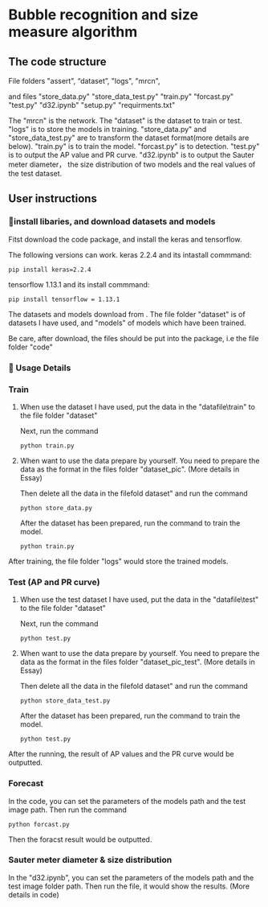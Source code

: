 # Bubble recognition and size measure algorithm

## The code structure 

File folders "assert",  “dataset”, "logs", "mrcn", 

and files "store_data.py" "store_data_test.py" "train.py" "forcast.py" "test.py" "d32.ipynb" "setup.py" "requirments.txt"

The "mrcn" is the network. The "dataset" is the dataset to train or test. "logs" is to store the models in training.  "store_data.py" and "store_data_test.py" are to transform the dataset format(more details are below). "train.py" is to train the model. "forcast.py" is to detection. "test.py" is to output the AP value and PR curve. "d32.ipynb" is to output the Sauter meter diameter， the size distribution of two models and the real values of the test dataset.

## User instructions

### 📖install libaries, and download datasets and models

Fitst download the code package, and install the keras and tensorflow.

The following versions can work.
keras 2.2.4 and its  intastall commmand:
```
pip install keras=2.2.4
```

tensorflow 1.13.1 and its install commmand:
```
pip install tensorflow = 1.13.1
```

The datasets and models download from . The file folder "dataset" is of datasets I have used, and "models" of models which have been trained.

Be care, after download, the files should be put into the package, i.e the file folder "code"

### 📖 Usage Details

### Train

1. When use the dataset I have used, put the data in the "datafile\train" to the file folder "dataset"

   Next, run the command
   ```
   python train.py
   ```
2. When want to use the data prepare by yourself. You need to prepare the data as the format in the files folder "dataset_pic". (More details in Essay)

   Then delete all the data in the filefold dataset" and run the command
   ```
   python store_data.py
   ```
   After the dataset has been prepared, run the command to train the model.
   ```
   python train.py
   ```
After training, the file folder "logs" would store the trained models.

### Test (AP and PR curve)

1. When use the test dataset I have used, put the data in the "datafile\test" to the file folder "dataset"

   Next, run the command
   ```
   python test.py
   ```
2. When want to use the data prepare by yourself. You need to prepare the data as the format in the files folder "dataset_pic_test". (More details in Essay)

   Then delete all the data in the filefold dataset" and run the command
   ```
   python store_data_test.py
   ```
   After the dataset has been prepared, run the command to train the model.
   ```
   python test.py
   ```
After the running, the result of AP values and the PR curve would be outputted.

### Forecast

   In the code, you can set the parameters of the models path and the test image path. Then run the command
   ```
   python forcast.py
   ```
   Then the foracst result would be outputted.


### Sauter meter diameter & size distribution

   In the "d32.ipynb", you can set the parameters of the models path and the test image folder path. Then run the file, it would show the results. (More details in code)

 
 

 
 
